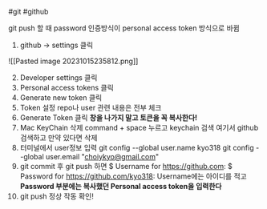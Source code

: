 #git #github

git push 할 때 password 인증방식이 personal access token 방식으로 바뀜

1. github -> settings 클릭

![[Pasted image 20231015235812.png]]

2. Developer settings 클릭 
3. Personal access tokens 클릭
4. Generate new token 클릭
5. Token 설정
     repo나 user 관련 내용은 전부 체크
6. Generate Token 클릭
    **창을 나가지 말고 토큰을 꼭 복사한다!**
7. Mac KeyChain 삭제
    command + space 누르고 keychain 검색
    여기서 github 검색하고 만약 있다면 삭제 
8. 터미널에서 user정보 입력
    git config --global user.name kyo318
    git config --global user.email "choiykyo@gmail.com"
9. git commit 후 git push 하면
    $ Username for https://github.com: 
    $ Password for https://github.com/kyo318: 
    Username에는 아이디를 적고
    **Password 부분에는 복사했던 Personal access token을 입력한다**
10. git push 정상 작동 확인!
